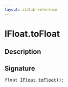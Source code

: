 ```yaml
---
layout: stdlib-reference
---
```


# IFloat\.toFloat

## Description





## Signature 

<pre>
<span class="code_keyword">float</span> <a href="/stdlib-reference/interfaces/ifloat-01/index" class="code_type">IFloat</a>.<a href="/stdlib-reference/interfaces/ifloat-01/tofloat-2">toFloat</a>();

</pre>

